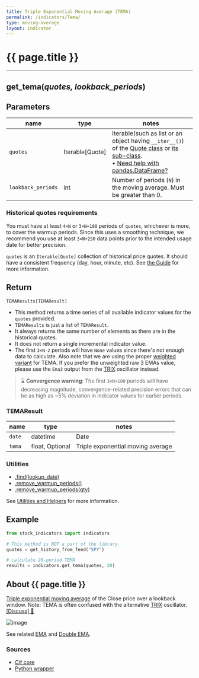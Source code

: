 ```yaml
---
title: Triple Exponential Moving Average (TEMA)
permalink: /indicators/Tema/
type: moving-average
layout: indicator
---
```


# {{ page.title }}

<hr>

## **get_tema**(*quotes, lookback_periods*)

## Parameters

| name | type | notes
| -- |-- |--
| `quotes` | Iterable[Quote] | Iterable(such as list or an object having `__iter__()`) of the [Quote class]({{site.baseurl}}/guide/#historical-quotes) or [its sub-class]({{site.baseurl}}/guide/#using-custom-quote-classes). <br><span class='qna-dataframe'> • [Need help with pandas.DataFrame?]({{site.baseurl}}/guide/#using-pandasdataframe)</span>
| `lookback_periods` | int | Number of periods (`N`) in the moving average.  Must be greater than 0.

### Historical quotes requirements

You must have at least `4×N` or `3×N+100` periods of `quotes`, whichever is more, to cover the warmup periods.  Since this uses a smoothing technique, we recommend you use at least `3×N+250` data points prior to the intended usage date for better precision.

`quotes` is an `Iterable[Quote]` collection of historical price quotes.  It should have a consistent frequency (day, hour, minute, etc).  See [the Guide]({{site.baseurl}}/guide/#historical-quotes) for more information.

## Return

```python
TEMAResults[TEMAResult]
```

- This method returns a time series of all available indicator values for the `quotes` provided.
- `TEMAResults` is just a list of `TEMAResult`.
- It always returns the same number of elements as there are in the historical quotes.
- It does not return a single incremental indicator value.
- The first `3×N-2` periods will have `None` values since there's not enough data to calculate.  Also note that we are using the proper [weighted variant](https://en.wikipedia.org/wiki/Triple_exponential_moving_average) for TEMA.  If you prefer the unweighted raw 3 EMAs value, please use the `Ema3` output from the [TRIX](../Trix#content) oscillator instead.

> :hourglass: **Convergence warning**: The first `3×N+100` periods will have decreasing magnitude, convergence-related precision errors that can be as high as ~5% deviation in indicator values for earlier periods.

### TEMAResult

| name | type | notes
| -- |-- |--
| `date` | datetime | Date
| `tema` | float, Optional | Triple exponential moving average

### Utilities

- [.find(lookup_date)]({{site.baseurl}}/utilities#find-indicator-result-by-date)
- [.remove_warmup_periods()]({{site.baseurl}}/utilities#remove-warmup-periods)
- [.remove_warmup_periods(qty)]({{site.baseurl}}/utilities#remove-warmup-periods)

See [Utilities and Helpers]({{site.baseurl}}/utilities#utilities-for-indicator-results) for more information.

## Example

```python
from stock_indicators import indicators

# This method is NOT a part of the library.
quotes = get_history_from_feed("SPY")

# calculate 20-period TEMA
results = indicators.get_tema(quotes, 20)
```

## About {{ page.title }}

[Triple exponential moving average](https://en.wikipedia.org/wiki/Triple_exponential_moving_average) of the Close price over a lookback window.
Note: TEMA is often confused with the alternative [TRIX](../Trix#content) oscillator.
[[Discuss] :speech_balloon:]({{site.github.base_repository_url}}/discussions/256 "Community discussion about this indicator")

![image]({{site.charturl}}/Tema.png)

See related [EMA](../Ema#content) and [Double EMA](../Dema#content).

### Sources

- [C# core]({{site.base_sourceurl}}/s-z/Tema/Tema.Series.cs)
- [Python wrapper]({{site.sourceurl}}/tema.py)
